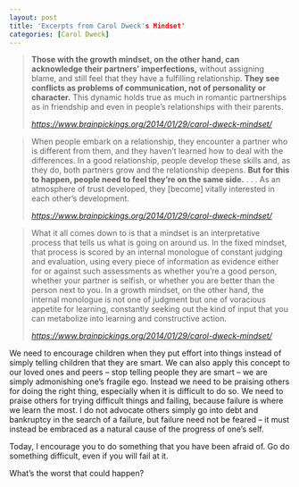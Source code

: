```yaml
---
layout: post
title: 'Excerpts from Carol Dweck's Mindset'
categories: [Carol Dweck]
---
```

<blockquote class="wp-block-quote">
  <p>
    <strong>Those with the growth mindset, on the other hand, can acknowledge their partners’ imperfections,</strong> without assigning blame, and still feel that they have a fulfilling relationship. <strong>They see conflicts as problems of communication, not of personality or character.</strong> This dynamic holds true as much in romantic partnerships as in friendship and even in people’s relationships with their parents.
  </p>
  
  <cite>https://www.brainpickings.org/2014/01/29/carol-dweck-mindset/</cite>
</blockquote>

<blockquote class="wp-block-quote">
  <p>
    When people embark on a relationship, they encounter a partner who is different from them, and they haven’t learned how to deal with the differences. In a good relationship, people develop these skills and, as they do, both partners grow and the relationship deepens. <strong>But for this to happen, people need to feel they’re on the same side.</strong> . . . As an atmosphere of trust developed, they [become] vitally interested in each other’s development.
  </p>
  
  <cite>https://www.brainpickings.org/2014/01/29/carol-dweck-mindset/</cite>
</blockquote>

<blockquote class="wp-block-quote">
  <p>
    What it all comes down to is that a mindset is an interpretative process that tells us what is going on around us. In the fixed mindset, that process is scored by an internal monologue of constant judging and evaluation, using every piece of information as evidence either for or against such assessments as whether you’re a good person, whether your partner is selfish, or whether you are better than the person next to you. In a growth mindset, on the other hand, the internal monologue is not one of judgment but one of voracious appetite for learning, constantly seeking out the kind of input that you can metabolize into learning and constructive action.
  </p>
  
  <cite>https://www.brainpickings.org/2014/01/29/carol-dweck-mindset/</cite>
</blockquote>

We need to encourage children when they put effort into things instead of simply telling children that they are smart. We can also apply this concept to our loved ones and peers &#8211; stop telling people they are smart &#8211; we are simply admonishing one&#8217;s fragile ego. Instead we need to be praising others for doing the right thing, especially when it is difficult to do so. We need to praise others for trying difficult things and failing, because failure is where we learn the most. I do not advocate others simply go into debt and bankruptcy in the search of a failure, but failure need not be feared &#8211; it must instead be embraced as a natural cause of the progress of one&#8217;s self.

Today, I encourage you to do something that you have been afraid of. Go do something difficult, even if you will fail at it. 

What&#8217;s the worst that could happen?